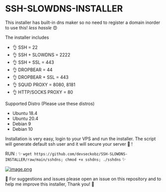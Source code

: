 # SSH-SLOWDNS-INSTALLER

This installer has built-in dns maker so no need to register a domain inorder to use this! *less hassle* 😍

The installer includes

* 👌 SSH = 22
* 👌 SSH + SLOWDNS = 2222
* 👌 SSH + SSL = 443
* 👌 DROPBEAR = 44
* 👌 DROPBEAR + SSL = 443
* 👌 SQUID PROXY = 8080, 8181
* 👌 HTTP/SOCKS PROXY = 80

Supported Distro (Please use these distros)
* Ubuntu 18.4
* Ubuntu 20.4
* Debian 9
* Debian 10

Installation is very easy, login to your VPS and run the installer. The script will generate default ssh user and it will secure your server 💪 !

RUN : ✨ `wget https://github.com/devseckobz/SSH-SLOWDNS-INSTALLER/raw/main/sshdns; chmod +x sshdns; ./sshdns` ✨

[![image.png](https://i.postimg.cc/c4f073c5/image.png)](https://postimg.cc/F7FMN78j)

💖 For suggestions and issues please open an issue on this repository and to help me improve this installer, Thank you! 💖
